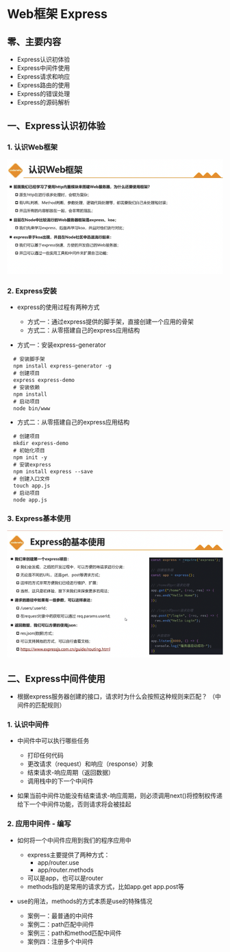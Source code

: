 # Web框架 Express

## 零、主要内容

- Express认识初体验
- Express中间件使用
- Express请求和响应
- Express路由的使用
- Express的错误处理
- Express的源码解析

## 一、Express认识初体验

### 1. 认识Web框架

![Alt text](image-37.png)

### 2. Express安装

- express的使用过程有两种方式
  - 方式一：通过express提供的脚手架，直接创建一个应用的骨架
  - 方式二：从零搭建自己的express应用结构

- 方式一：安装express-generator

```shell
  # 安装脚手架
  npm install express-generator -g
  # 创建项目
  express express-demo
  # 安装依赖
  npm install
  # 启动项目
  node bin/www
```

- 方式二：从零搭建自己的express应用结构

```shell
  # 创建项目
  mkdir express-demo
  # 初始化项目
  npm init -y
  # 安装express
  npm install express --save
  # 创建入口文件
  touch app.js
  # 启动项目
  node app.js
```

### 3. Express基本使用

![Alt text](image-38.png)

## 二、Express中间件使用

- 根据express服务器创建的接口，请求时为什么会按照这种规则来匹配？ （中间件的匹配规则）

### 1. 认识中间件

- 中间件中可以执行哪些任务
  - 打印任何代码
  - 更改请求（request）和响应（response）对象
  - 结束请求-响应周期（返回数据）
  - 调用栈中的下一个中间件

- 如果当前中间件功能没有结束请求-响应周期，则必须调用next()将控制权传递给下一个中间件功能，否则请求将会被挂起

### 2. 应用中间件 - 编写

- 如何将一个中间件应用到我们的程序应用中
  - express主要提供了两种方式：
    - app/router.use
    - app/router.methods
  - 可以是app，也可以是router
  - methods指的是常用的请求方式，比如app.get app.post等

- use的用法，methods的方式本质是use的特殊情况
  - 案例一：最普通的中间件
  - 案例二：path匹配中间件
  - 案例三：path和method匹配中间件
  - 案例四：注册多个中间件
